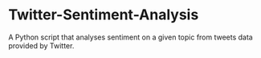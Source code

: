 # Twitter-Sentiment-Analysis
A Python script that analyses sentiment on a given topic from tweets data provided by Twitter.
